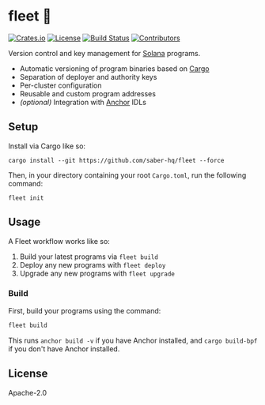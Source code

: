 # fleet 🚢

[![Crates.io](https://img.shields.io/crates/v/fleet-cli?style=flat-square)](https://crates.io/crates/fleet-cli)
[![License](https://img.shields.io/badge/license-Apache%202.0-blue?style=flat-square)](https://github.com/saber-hq/fleet/blob/master/LICENSE-APACHE)
[![Build Status](https://img.shields.io/github/workflow/status/saber-hq/fleet/CI/master?style=flat-square)](https://github.com/saber-hq/fleet/actions/workflows/ci.yml?query=branch%3Amaster)
[![Contributors](https://img.shields.io/github/contributors/saber-hq/fleet?style=flat-square)](https://github.com/saber-hq/fleet/graphs/contributors)

Version control and key management for [Solana](https://solana.com/) programs.

- Automatic versioning of program binaries based on [Cargo](https://doc.rust-lang.org/cargo)
- Separation of deployer and authority keys
- Per-cluster configuration
- Reusable and custom program addresses
- _(optional)_ Integration with [Anchor](https://project-serum.github.io/anchor/) IDLs

## Setup

Install via Cargo like so:

```
cargo install --git https://github.com/saber-hq/fleet --force
```

Then, in your directory containing your root `Cargo.toml`, run the following command:

```
fleet init
```

## Usage

A Fleet workflow works like so:

1. Build your latest programs via `fleet build`
2. Deploy any new programs with `fleet deploy`
3. Upgrade any new programs with `fleet upgrade`

### Build

First, build your programs using the command:

```bash
fleet build
```

This runs `anchor build -v` if you have Anchor installed, and `cargo build-bpf` if you don't have Anchor installed.

## License

Apache-2.0
